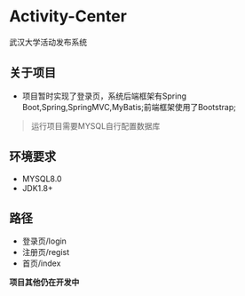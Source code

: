 # Activity-Center
武汉大学活动发布系统

## 关于项目
* 项目暂时实现了登录页，系统后端框架有Spring Boot,Spring,SpringMVC,MyBatis;前端框架使用了Bootstrap;
 >运行项目需要MYSQL自行配置数据库

## 环境要求
* MYSQL8.0
* JDK1.8+

## 路径
* 登录页/login
* 注册页/regist
* 首页/index

**项目其他仍在开发中**


 

